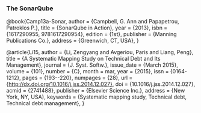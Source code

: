 

### The SonarQube 
@book{Camp13a-Sonar,
 author = {Campbell, G. Ann and Papapetrou, Patroklos P.},
 title = {SonarQube in Action},
 year = {2013},
 isbn = {1617290955, 9781617290954},
 edition = {1st},
 publisher = {Manning Publications Co.},
 address = {Greenwich, CT, USA},
} 


@article{Li15,
 author = {Li, Zengyang and Avgeriou, Paris and Liang, Peng},
 title = {A Systematic Mapping Study on Technical Debt and Its Management},
 journal = {J. Syst. Softw.},
 issue_date = {March 2015},
 volume = {101},
 number = {C},
 month = mar,
 year = {2015},
 issn = {0164-1212},
 pages = {193--220},
 numpages = {28},
 url = {http://dx.doi.org/10.1016/j.jss.2014.12.027},
 doi = {10.1016/j.jss.2014.12.027},
 acmid = {2741488},
 publisher = {Elsevier Science Inc.},
 address = {New York, NY, USA},
 keywords = {Systematic mapping study, Technical debt, Technical debt management},
} 
